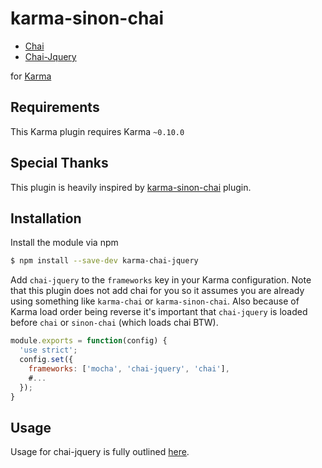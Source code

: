 karma-sinon-chai
================

  * [Chai](http://chaijs.com)
  * [Chai-Jquery](https://github.com/chaijs/chai-jquery)

for [Karma](http://karma-runner.github.io)

Requirements
------------

This Karma plugin requires Karma `~0.10.0`

Special Thanks
------------
This plugin is heavily inspired by [karma-sinon-chai](https://github.com/kmees/karma-sinon-chai) plugin.

Installation
------------

Install the module via npm

```sh
$ npm install --save-dev karma-chai-jquery
```

Add `chai-jquery` to the `frameworks` key in your Karma configuration. Note that this plugin does not add chai for you so it assumes you are already using something like `karma-chai` or `karma-sinon-chai`. Also because of Karma load order being reverse it's important that `chai-jquery` is loaded before `chai` or `sinon-chai` (which loads chai BTW).

```js
module.exports = function(config) {
  'use strict';
  config.set({
    frameworks: ['mocha', 'chai-jquery', 'chai'],
    #...
  });
}
```

Usage
-----

Usage for chai-jquery is fully outlined [here](https://github.com/chaijs/chai-jquery).
